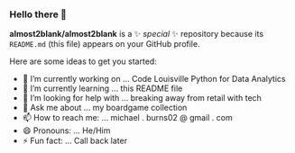 ### Hello there 👋


**almost2blank/almost2blank** is a ✨ _special_ ✨ repository because its `README.md` (this file) appears on your GitHub profile.

Here are some ideas to get you started:

- 🔭 I’m currently working on ... Code Louisville Python for Data Analytics
- 🌱 I’m currently learning ... this README file
- 🤔 I’m looking for help with ... breaking away from retail with tech
- 💬 Ask me about ... my boardgame collection
- 📫 How to reach me: ... michael . burns02 @ gmail . com
- 😄 Pronouns: ... He/Him
- ⚡ Fun fact: ... Call back later
